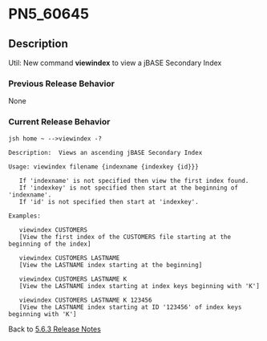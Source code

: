 # PN5_60645

<PageHeader />

## Description

Util: New command **viewindex** to view a jBASE Secondary Index

### Previous Release Behavior

None

### Current Release Behavior

```
jsh home ~ -->viewindex -?

Description:  Views an ascending jBASE Secondary Index

Usage: viewindex filename {indexname {indexkey {id}}}

   If 'indexname' is not specified then view the first index found.
   If 'indexkey' is not specified then start at the beginning of 'indexname'.
   If 'id' is not specified then start at 'indexkey'.

Examples:

   viewindex CUSTOMERS
   [View the first index of the CUSTOMERS file starting at the beginning of the index]

   viewindex CUSTOMERS LASTNAME
   [View the LASTNAME index starting at the beginning]

   viewindex CUSTOMERS LASTNAME K
   [View the LASTNAME index starting at index keys beginning with 'K']

   viewindex CUSTOMERS LASTNAME K 123456
   [View the LASTNAME index starting at ID '123456' of index keys beginning with 'K']
```

Back to [5.6.3 Release Notes](./../README.md)

<PageFooter />
